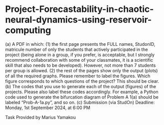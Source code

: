 # Project-Forecastability-in-chaotic-neural-dynamics-using-reservoir-computing

(a) A PDF in which: (1) the first page presents the FULL names, StudonID, matricule number of only the
students that actively participated in the project (being alone in a group, if you prefer, is acceptable, but
I strongly recommend collaboration with some of your classmates, it is a scientific skill that also needs to
be developed). However, not more than 7 students per group is allowed. (2) the rest of the pages show
only the output (plots) of all the required graphs. Please remember to label the figures. Which figure
corresponds to which questions of the project? This should be clear.
(b) The codes that you use to generate each of the output (figures) of the projects. Please also label these
codes accordingly. For example, a Python code used to generate the bifurcation diagram of Problem A
1(a) should be labeled “Prob-A-1a.py”, and so on.
(c) Submission (via StudOn) Deadline: Monday, 1st September 2024, at 6:00 PM

Task Provided by
Marius Yamakou
